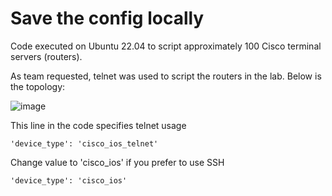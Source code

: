 # Save the config locally

Code executed on Ubuntu 22.04 to script approximately 100 Cisco terminal servers (routers).

As team requested, telnet was used to script the routers in the lab. Below is the topology:

![image](https://user-images.githubusercontent.com/128099142/233894228-dbb6538b-ac53-4065-860b-3afb16e1979c.png)

This line in the code specifies telnet usage
```
'device_type': 'cisco_ios_telnet'
```

Change value to 'cisco_ios' if you prefer to use SSH
```
'device_type': 'cisco_ios'
```
